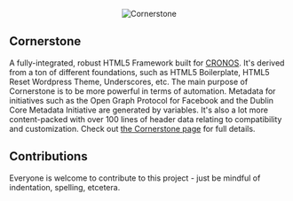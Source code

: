 <p align="center">
  <img src="https://github.com/haydenbleasel/cornerstone/blob/master/assets/images/open-graph.png?raw=true" alt="Cornerstone"/>
</p>


Cornerstone
-----------

A fully-integrated, robust HTML5 Framework built for [CRONOS](http://www.createdbycronos.com/). It's derived from a ton of different foundations, such as HTML5 Boilerplate, HTML5 Reset Wordpress Theme, Underscores, etc. The main purpose of Cornerstone is to be more powerful in terms of automation. Metadata for initiatives such as the Open Graph Protocol for Facebook and the Dublin Core Metadata Initiative are generated by variables. It's also a lot more content-packed with over 100 lines of header data relating to compatibility and customization.
Check out [the Cornerstone page](http://www.haydenbleasel.com/cornerstone) for full details.

Contributions
-------------

Everyone is welcome to contribute to this project - just be mindful of indentation, spelling, etcetera.
